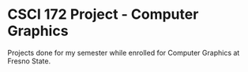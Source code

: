 # CSCI 172 Project - Computer Graphics 

Projects done for my semester while enrolled for Computer Graphics at Fresno State. 
